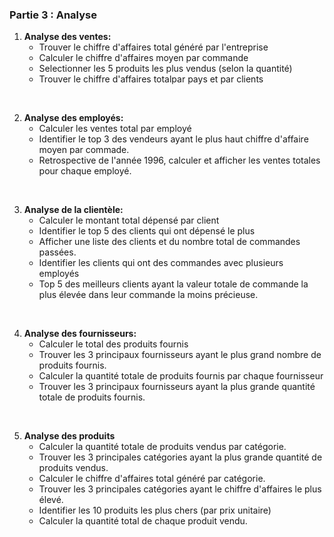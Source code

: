 ### Partie 3 : Analyse 

1. **Analyse des ventes:**<br>
    - Trouver le chiffre d'affaires total généré par l'entreprise
    - Calculer le chiffre d'affaires moyen par commande
    - Selectionner les 5 produits les plus vendus (selon la quantité)
    - Trouver le chiffre d'affaires totalpar pays et par clients<br>
<br>

2. **Analyse des employés:**<br>
    - Calculer les ventes total par employé
    - Identifier le top 3 des vendeurs ayant le plus haut chiffre d'affaire moyen par commade.
    - Retrospective de l'année 1996, calculer et afficher les ventes totales pour chaque employé.<br>
<br>

3. **Analyse de la clientèle:**<br>
    - Calculer le montant total dépensé par client
    - Identifier le top 5 des clients qui ont dépensé le plus
    - Afficher une liste des clients et du nombre total de commandes passées. 
    - Identifier les clients qui ont des commandes avec plusieurs employés
    - Top 5 des meilleurs clients ayant la valeur totale de commande la plus élevée dans leur commande la moins précieuse. <br>
<br>

4. **Analyse des fournisseurs:**<br>
    - Calculer le total des produits fournis 
    - Trouver les 3 principaux fournisseurs ayant le plus grand nombre de produits fournis.
    - Calculer la quantité totale de produits fournis par chaque fournisseur 
    - Trouver les 3 principaux fournisseurs ayant la plus grande quantité totale de produits fournis.<br>
<br>

5. **Analyse des produits**<br>
    - Calculer la quantité totale de produits vendus par catégorie.
    - Trouver les 3 principales catégories ayant la plus grande quantité de produits vendus.
    - Calculer le chiffre d'affaires total généré par catégorie.
    - Trouver les 3 principales catégories ayant le chiffre d'affaires le plus élevé.
    - Identifier les 10 produits les plus chers (par prix unitaire) 
    - Calculer la quantité total de chaque produit vendu. 
 




